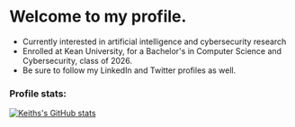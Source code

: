 # Welcome to my profile.
- Currently interested in artificial intelligence and cybersecurity research 
- Enrolled at Kean University, for a Bachelor's in Computer Science and Cybersecurity, class of 2026.
- Be sure to follow my LinkedIn and Twitter profiles as well.

### Profile stats:
[![Keiths's GitHub stats](https://github-readme-stats.vercel.app/api?username=keithfernandez0&count_private=true)](https://github.com/anuraghazra/github-readme-stats)

<!---
keithfernandez0/keithfernandez0 is a ✨ special ✨ repository because its `README.md` (this file) appears on your GitHub profile.
You can click the Preview link to take a look at your changes.
--->
